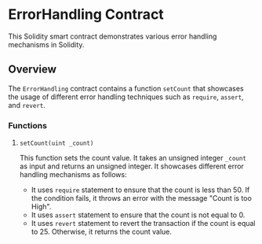 # ErrorHandling Contract

This Solidity smart contract demonstrates various error handling mechanisms in Solidity.

## Overview

The `ErrorHandling` contract contains a function `setCount` that showcases the usage of different error handling techniques such as `require`, `assert`, and `revert`.

### Functions

1. `setCount(uint _count)`

    This function sets the count value. It takes an unsigned integer `_count` as input and returns an unsigned integer. It showcases different error handling mechanisms as follows:
    
    - It uses `require` statement to ensure that the count is less than 50. If the condition fails, it throws an error with the message "Count is too High".
    - It uses `assert` statement to ensure that the count is not equal to 0.
    - It uses `revert` statement to revert the transaction if the count is equal to 25. Otherwise, it returns the count value.



